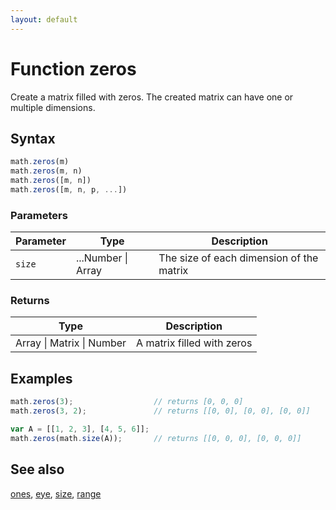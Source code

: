 ```yaml
---
layout: default
---
```


<h1 id="function-zeros">Function zeros</h1>

Create a matrix filled with zeros. The created matrix can have one or
multiple dimensions.


<h2 id="syntax">Syntax</h2>

```js
math.zeros(m)
math.zeros(m, n)
math.zeros([m, n])
math.zeros([m, n, p, ...])
```

<h3 id="parameters">Parameters</h3>

Parameter | Type | Description
--------- | ---- | -----------
`size` | ...Number &#124; Array | The size of each dimension of the matrix

<h3 id="returns">Returns</h3>

Type | Description
---- | -----------
Array &#124; Matrix &#124; Number | A matrix filled with zeros


<h2 id="examples">Examples</h2>

```js
math.zeros(3);                  // returns [0, 0, 0]
math.zeros(3, 2);               // returns [[0, 0], [0, 0], [0, 0]]

var A = [[1, 2, 3], [4, 5, 6]];
math.zeros(math.size(A));       // returns [[0, 0, 0], [0, 0, 0]]
```


<h2 id="see-also">See also</h2>

[ones](ones.html),
[eye](eye.html),
[size](size.html),
[range](range.html)


<!-- Note: This file is automatically generated from source code comments. Changes made in this file will be overridden. -->
